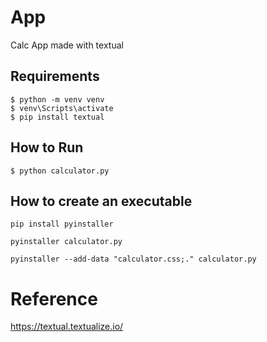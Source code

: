 # App
Calc App made with textual

## Requirements
```console
$ python -m venv venv
$ venv\Scripts\activate 
$ pip install textual
```

## How to Run
```console
$ python calculator.py
```


## How to create an executable

```console
pip install pyinstaller 
```

```console
pyinstaller calculator.py 
```

```console
pyinstaller --add-data "calculator.css;." calculator.py 
```


# Reference
https://textual.textualize.io/